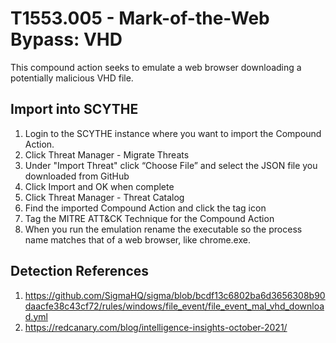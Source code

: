 # T1553.005 - Mark-of-the-Web Bypass: VHD

This compound action seeks to emulate a web browser downloading a potentially malicious VHD file.

## Import into SCYTHE

1. Login to the SCYTHE instance where you want to import the Compound Action.
2. Click Threat Manager - Migrate Threats
3. Under "Import Threat" click “Choose File” and select the JSON file you downloaded from GitHub
4. Click Import and OK when complete
5. Click Threat Manager - Threat Catalog
6. Find the imported Compound Action and click the tag icon
7. Tag the MITRE ATT&CK Technique for the Compound Action
8. When you run the emulation rename the executable so the process name matches that of a web browser, like chrome.exe.

## Detection References

1. https://github.com/SigmaHQ/sigma/blob/bcdf13c6802ba6d3656308b90daacfe38c43cf72/rules/windows/file_event/file_event_mal_vhd_download.yml
2. https://redcanary.com/blog/intelligence-insights-october-2021/
